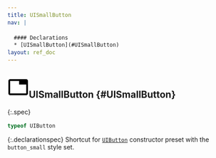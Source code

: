 ```yaml
---
title: UISmallButton
nav: |

  #### Declarations
  * [UISmallButton](#UISmallButton)
layout: ref_doc
---
```


## ![](/assets/icons/spec-var.svg)UISmallButton {#UISmallButton}
{:.spec}

```typescript
typeof UIButton
```
{:.declarationspec}
Shortcut for [`UIButton`](./UIButton) constructor preset with the `button_small` style set.

